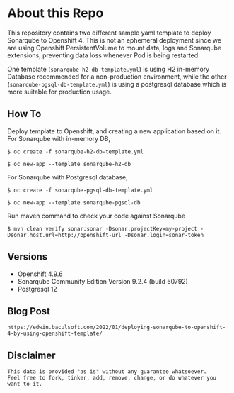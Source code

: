 # About this Repo

This repository contains two different sample yaml template to deploy Sonarqube to Openshift 4. This is not an ephemeral deployment since we are using Openshift PersistentVolume to mount data, logs and Sonarqube extensions, preventing data loss whenever Pod is being restarted. 

One template (`sonarqube-h2-db-template.yml`) is using H2 in-memory Database recommended for a non-production environment, while the other (`sonarqube-pgsql-db-template.yml`) is using a postgresql database which is more suitable for production usage. 

How To
--------------------------

Deploy template to Openshift, and creating a new application based on it. For Sonarqube with in-memory DB, 
```
$ oc create -f sonarqube-h2-db-template.yml

$ oc new-app --template sonarqube-h2-db
```

For Sonarqube with Postgresql database,
```
$ oc create -f sonarqube-pgsql-db-template.yml

$ oc new-app --template sonarqube-pgsql-db
```

Run maven command to check your code against Sonarqube
```
$ mvn clean verify sonar:sonar -Dsonar.projectKey=my-project -Dsonar.host.url=http://openshift-url -Dsonar.login=sonar-token
```

Versions
------------
- Openshift 4.9.6
- Sonarqube Community Edition Version 9.2.4 (build 50792)
- Postgresql 12


Blog Post
------------
```
https://edwin.baculsoft.com/2022/01/deploying-sonarqube-to-openshift-4-by-using-openshift-template/
```


Disclaimer
------------

```
This data is provided "as is" without any guarantee whatsoever. 
Feel free to fork, tinker, add, remove, change, or do whatever you want to it. 
```